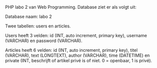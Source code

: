PHP labo 2 van Web Programming. Database ziet er als volgt uit:

Database naam: labo 2

Twee tabellen: users en articles.

Users heeft 3 velden: id (INT, auto increment, primary key), username (VARCHAR) en password (VARCHAR).

Articles heeft 6 velden: id (INT, auto increment, primary key), titel (VARCHAR), text (LONGTEXT), author (VARCHAR), time (DATETIME)
  en private (INT, beschrijft of artikel privé is of niet. 0 = openbaar, 1 is privé).
